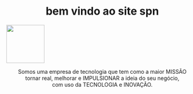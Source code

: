 <div display="flex" align-items: center;>
    <h1 align="center" margin="300px">bem vindo ao site spn</h1>
    <img  src="https://github.com/lauradevcode/spn-ltda.github.io/assets/43537647/b6ae36e8-3e39-4ed8-b3c3-657f4e52752f"  height="100px" />

<p align="center"  > Somos uma empresa de tecnologia que tem como a maior MISSÃO
    </br>
tornar real, melhorar e IMPULSIONAR a ideia do seu negócio,
  </br>
com uso da TECNOLOGIA e INOVAÇÃO. </p>
</div>

